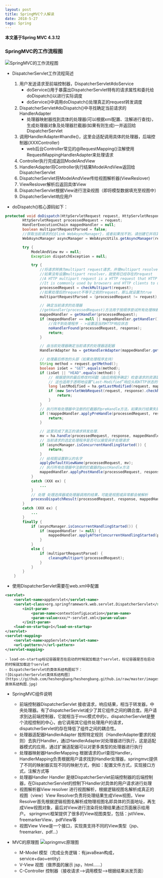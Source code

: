 ```yaml
---
layout: post
title: SpringMVC个人解读
date: 2018-5-27
tags: Spring
---
```


**本文基于Spring MVC 4.3.12**

### SpringMVC的工作流程图
![SpringMVC的工作流程图](https://github.com/heshengbang/heshengbang.github.io/raw/master/images/spring/SpringMVC的工作流程图.jpg)

- DispatcherServlet工作流程简述
	1. 用户发送请求至前端控制器，DispatcherServlet#doService
	  	- doService()用于暴露出DispatcherServlet特有的请求属性和委托给doDispatch()以进行实际调度
		- doService()中调用doDispatch()处理真正的request转发调度
	2. DispatcherServlet#doDispatch()中寻找确定当前请求的HandlerAdapter
		- 处理器映射器找到具体的处理器(可以根据xml配置、注解进行查找)，生成处理器对象及处理器拦截器(如果有则生成)一并返回给DispatcherServlet
	3. 调用HandlerAdapter#handle()，这里会适配调用具体的处理器，后端控制器(XXXController)
		- web后台Controller常见的@RequestMapping()注解使用RequestMappingHandlerAdapter来处理请求
	4. Controller执行完成返回ModelAndView
	5. HandlerAdapter将Controller执行结果ModelAndView返回给DispatcherServlet
	6. DispatcherServlet将ModelAndView传给视图解析器(ViewReslover)
	7. ViewReslover解析后返回具体View
	8. DispatcherServlet根据View进行渲染视图（即将模型数据填充至视图中）
	9. DispatcherServlet响应用户

- doDispatch()核心源码如下：
```java
protected void doDispatch(HttpServletRequest request, HttpServletResponse response) throws Exception {
		HttpServletRequest processedRequest = request;
		HandlerExecutionChain mappedHandler = null;
		boolean multipartRequestParsed = false;
        //获取当前请求的{@link WebAsyncManager}，或者如果找不到，请创建它并将其与请求关联
		WebAsyncManager asyncManager = WebAsyncUtils.getAsyncManager(request);

		try {
			ModelAndView mv = null;
			Exception dispatchException = null;

			try {
            	//将请求转换为multipart request请求，并使multipart resolver可用
                //如果没有设置multipart resolver，就使用已经存在的request
                //A HTTP multipart request is a HTTP request that HTTP clients construct to send files and data over to a HTTP Server.
                //It is commonly used by browsers and HTTP clients to upload files to the server.
				processedRequest = checkMultipart(request);
                //如果处理后的request不等于之前的request，那么就设置为true
				multipartRequestParsed = (processedRequest != request);

				// 确定当前请求的处理器
                //getHandler(processedRequest)方法用于按顺序尝试所有处理映射，直至找到并为此请求返回HandlerExecutionChain
				mappedHandler = getHandler(processedRequest);
				if (mappedHandler == null || mappedHandler.getHandler() == null) {
                	//找不到处理程序 - >设置适当的HTTP响应状态
					noHandlerFound(processedRequest, response);
					return;
				}

				// 由当前处理器确定当前请求的处理器适配器
				HandlerAdapter ha = getHandlerAdapter(mappedHandler.getHandler());

				// 处理最后修改的头部（如果处理程序支持）
				String method = request.getMethod();
				boolean isGet = "GET".equals(method);
				if (isGet || "HEAD".equals(method)) {
                	// 根据提供的最后修改时间戳（由应用程序确定）检查请求的资源是否已被修改
                    // 这也适用于透明地设置“Last-Modified”响应头和HTTP状态的时候
					long lastModified = ha.getLastModified(request, mappedHandler.getHandler());
					if (new ServletWebRequest(request, response).checkNotModified(lastModified) && isGet) {
						return;
					}
				}
                // 执行所有处理器中注册的拦截器的preHandle方法，如果执行结果失败，直接返回，如果成功则下一步
				if (!mappedHandler.applyPreHandle(processedRequest, response)) {
					return;
				}

				// 这里完成了真正的请求转发处理.
				mv = ha.handle(processedRequest, response, mappedHandler.getHandler());
                // 当前请求的选定处理程序是否可以接受异步处理请求
				if (asyncManager.isConcurrentHandlingStarted()) {
					return;
				}
                // 给视图设置默认的名字
				applyDefaultViewName(processedRequest, mv);
                // 执行所有处理器中注册的拦截器的postHandle方法
				mappedHandler.applyPostHandle(processedRequest, response, mv);
			}
			catch (XXX ex) {
				...
			}
            // 处理 处理选择器或处理器调用的结果，可能是视图或异常都会被解析
			processDispatchResult(processedRequest, response, mappedHandler, mv, dispatchException);
		}
		catch (XXX ex) {
			...
		}
		finally {
			if (asyncManager.isConcurrentHandlingStarted()) {
				if (mappedHandler != null) {
					mappedHandler.applyAfterConcurrentHandlingStarted(processedRequest, response);
				}
			}
			else {
				if (multipartRequestParsed) {
					cleanupMultipart(processedRequest);
				}
			}
		}
	}
```

- 使用DispatcherServlet需要在web.xml中配置
```xml
<servlet>
	<servlet-name>appServlet</servlet-name>
	<servlet-class>org.springframework.web.servlet.DispatcherServlet</servlet-class>
		<init-param>
			<param-name>contextConfigLocation</param-name>
			<param-value>xxx/*-servlet.xml</param-value>
		</init-param>
	<load-on-startup>1</load-on-startup>
</servlet>
<servlet-mapping>
	<servlet-name>appServlet</servlet-name>
	<url-pattern>/</url-pattern>
</servlet-mapping>
```
	- load-on-startup标记容器是否在启动的时候就加载这个servlet，标记容器是否在启动的时候就加载这个servlet
	- DispatcherServlet的类体系结构图如下：
	![DispatcherServlet类体系结构图](https://github.com/heshengbang/heshengbang.github.io/raw/master/images/spring/DispatcherServlet类体系结构图.jpg)

- SpringMVC组件说明
	- 前端控制器DispatcherServlet
	  接收请求，响应结果，相当于转发器，中央处理器。有了dispatcherServlet减少了其它组件之间的耦合度。用户请求到达前端控制器，它就相当于mvc模式中的c，dispatcherServlet是整个流程控制的中心，由它调用其它组件处理用户的请求，dispatcherServlet的存在降低了组件之间的耦合性。
	- 处理器适配器HandlerAdapter
	  按照特定规则（HandlerAdapter要求的规则）去执行Handler，通过HandlerAdapter对处理器进行执行，这是适配器模式的应用，通过扩展适配器可以对更多类型的处理器进行执行
	- 处理器映射器HandlerMapping
	  根据请求的url查找Handler，HandlerMapping负责根据用户请求找到Handler处理器，springmvc提供了不同的映射器实现不同的映射方式，例如：配置文件方式，实现接口方式，注解方式等
	- 处理器Handler
	  Handler 是继DispatcherServlet前端控制器的后端控制器，在DispatcherServlet的控制下Handler对具体的用户请求进行处理
	- 视图解析器View resolver
	  进行视图解析，根据逻辑视图名解析成真正的视图（view）View Resolver负责将处理结果生成View视图，View Resolver首先根据逻辑视图名解析成物理视图名即具体的页面地址，再生成View视图对象，最后对View进行渲染将处理结果通过页面展示给用户。 springmvc框架提供了很多的View视图类型，包括：jstlView、freemarkerView、pdfView等
	- 视图View
	  View是一个接口，实现类支持不同的View类型（jsp、freemarker、pdf...）

- MVC的原理图
![springmvc原理图](https://github.com/heshengbang/heshengbang.github.io/raw/master/images/spring/springmvc原理图.png)

	- M-Model 模型（完成业务逻辑：有javaBean构成，service+dao+entity）
	- V-View 视图（做界面的展示  jsp，html……）
	- C-Controller 控制器（接收请求—>调用模型—>根据结果派发页面）